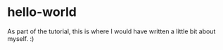 # hello-world

As part of the tutorial, this is where I would have written a little bit about myself.
:)
